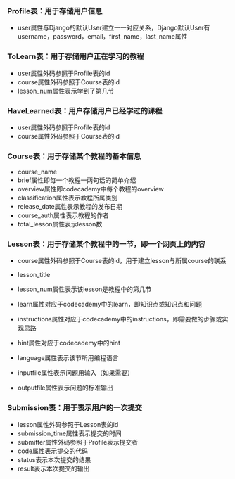 ### Profile表：用于存储用户信息

+ user属性与Django的默认User建立一一对应关系，Django默认User有username，password，email，first_name，last_name属性

### ToLearn表：用于存储用户正在学习的教程

+ user属性外码参照于Profile表的id
+ course属性外码参照于Course表的id
+ lesson_num属性表示学到了第几节

### HaveLearned表：用户存储用户已经学过的课程

+ user属性外码参照于Profile表的id
+ course属性外码参照于Course表的id

### Course表：用于存储某个教程的基本信息

+ course_name
+ brief属性即每一个教程一两句话的简单介绍
+ overview属性即codecademy中每个教程的overview
+ classification属性表示教程所属类别
+ release_date属性表示教程的发布日期
+ course_auth属性表示教程的作者
+ total_lesson属性表示lesson数

### Lesson表：用于存储某个教程中的一节，即一个网页上的内容

+ course属性外码参照于Course表的id，用于建立lesson与所属course的联系


+ lesson_title
+ lesson_num属性表示该lesson是教程中的第几节
+ learn属性对应于codecademy中的learn，即知识点或知识点和问题
+ instructions属性对应于codecademy中的instructions，即需要做的步骤或实现思路
+ hint属性对应于codecademy中的hint


+ language属性表示该节所用编程语言
+ inputfile属性表示问题用输入（如果需要）
+ outputfile属性表示问题的标准输出

### Submission表：用于表示用户的一次提交

+ lesson属性外码参照于Lesson表的id
+ submission_time属性表示提交的时间
+ submitter属性外码参照于Profile表示提交者
+ code属性表示提交的代码
+ status表示本次提交的结果
+ result表示本次提交的输出

